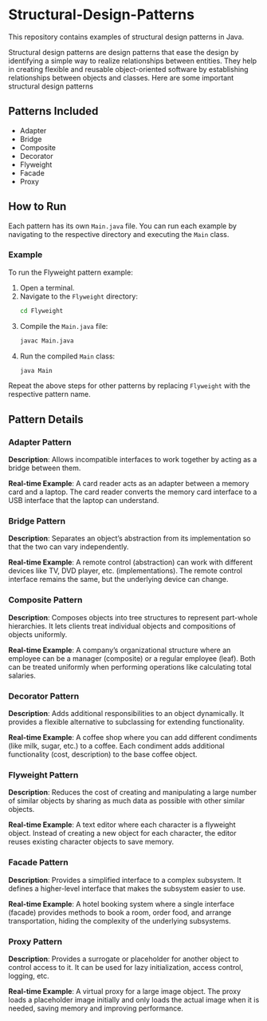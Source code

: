 # Structural-Design-Patterns
This repository contains examples of structural design patterns in Java.

Structural design patterns are design patterns that ease the design by identifying a simple way to realize relationships between entities. They help in creating flexible and reusable object-oriented software by establishing relationships between objects and classes. Here are some important structural design patterns

## Patterns Included
- Adapter
- Bridge
- Composite
- Decorator
- Flyweight
- Facade
- Proxy

## How to Run
Each pattern has its own `Main.java` file. You can run each example by navigating to the respective directory and executing the `Main` class.

### Example
To run the Flyweight pattern example:
1. Open a terminal.
2. Navigate to the `Flyweight` directory:
    ```sh
    cd Flyweight
    ```
3. Compile the `Main.java` file:
    ```sh
    javac Main.java
    ```
4. Run the compiled `Main` class:
    ```sh
    java Main
    ```

Repeat the above steps for other patterns by replacing `Flyweight` with the respective pattern name.

## Pattern Details

### Adapter Pattern
**Description**: Allows incompatible interfaces to work together by acting as a bridge between them.

**Real-time Example**: A card reader acts as an adapter between a memory card and a laptop. The card reader converts the memory card interface to a USB interface that the laptop can understand.

### Bridge Pattern
**Description**: Separates an object’s abstraction from its implementation so that the two can vary independently.

**Real-time Example**: A remote control (abstraction) can work with different devices like TV, DVD player, etc. (implementations). The remote control interface remains the same, but the underlying device can change.

### Composite Pattern
**Description**: Composes objects into tree structures to represent part-whole hierarchies. It lets clients treat individual objects and compositions of objects uniformly.

**Real-time Example**: A company’s organizational structure where an employee can be a manager (composite) or a regular employee (leaf). Both can be treated uniformly when performing operations like calculating total salaries.

### Decorator Pattern
**Description**: Adds additional responsibilities to an object dynamically. It provides a flexible alternative to subclassing for extending functionality.

**Real-time Example**: A coffee shop where you can add different condiments (like milk, sugar, etc.) to a coffee. Each condiment adds additional functionality (cost, description) to the base coffee object.

### Flyweight Pattern
**Description**: Reduces the cost of creating and manipulating a large number of similar objects by sharing as much data as possible with other similar objects.

**Real-time Example**: A text editor where each character is a flyweight object. Instead of creating a new object for each character, the editor reuses existing character objects to save memory.

### Facade Pattern
**Description**: Provides a simplified interface to a complex subsystem. It defines a higher-level interface that makes the subsystem easier to use.

**Real-time Example**: A hotel booking system where a single interface (facade) provides methods to book a room, order food, and arrange transportation, hiding the complexity of the underlying subsystems.

### Proxy Pattern
**Description**: Provides a surrogate or placeholder for another object to control access to it. It can be used for lazy initialization, access control, logging, etc.

**Real-time Example**: A virtual proxy for a large image object. The proxy loads a placeholder image initially and only loads the actual image when it is needed, saving memory and improving performance.